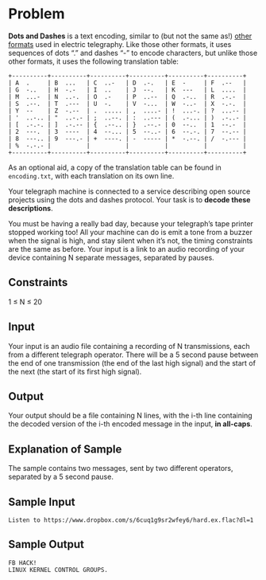 # Problem
__Dots and Dashes__ is a text encoding, similar to (but not the same as!) [other formats](https://www.wikiwand.com/en/Morse_code) used in electric telegraphy.  Like those other formats, it uses sequences of dots “.” and dashes “-” to encode characters, but unlike those other formats, it uses the following translation table:
```
+----------+----------+----------+----------+----------+----------+
| A  .     | B  ...   | C  ..-   | D  .-.   | E  -     | F  .--   |
| G  -..   | H  -.-   | I  ..    | J  --.   | K  ---   | L  ....  |
| M  ...-  | N  ..-.  | O  .-    | P  ..--  | Q  .-..  | R  .-.-  |
| S  .--.  | T  .---  | U  -.    | V  -...  | W  -..-  | X  -.-.  |
| Y  --    | Z  -.--  | .  ..... | ,  ....- | !  ...-. | ?  ...-- |
| '  ..-.. | "  ..-.- | ;  ..--. | :  ..--- | (  .-... | )  .-..- |
| [  .-.-. | ]  .-.-- | {  .--.. | }  .--.- | 0  --..  | 1  --.-  |
| 2  ---.  | 3  ----  | 4  --... | 5  --..- | 6  --.-. | 7  --.-- |
| 8  ---.. | 9  ---.- | +  ----. | -  ----- | *  -.--. | /  -.--- |
| %  -.-.- |          |          |          |          |          |
+----------+----------+----------+----------+----------+----------+
```
As an optional aid, a copy of the translation table can be found in `encoding.txt`, with each translation on its own line.

Your telegraph machine is connected to a service describing open source projects using the dots and dashes protocol.  Your task is to **decode these descriptions**.

You must be having a really bad day, because your telegraph’s tape printer stopped working too!  All your machine can do is emit a tone from a buzzer when the signal is high, and stay silent when it’s not, the timing constraints are the same as before.  Your input is a link to an audio recording of your device containing N separate messages, separated by pauses.

## Constraints
1 ≤ N ≤ 20

## Input
Your input is an audio file containing a recording of N transmissions, each from a different telegraph operator.  There will be a 5 second pause between the end of one transmission (the end of the last high signal) and the start of the next (the start of its first high signal).

## Output
Your output should be a file containing N lines, with the i-th line containing the decoded version of the i-th encoded message in the input, **in all-caps**.

## Explanation of Sample
The sample contains two messages, sent by two different operators, separated by a 5 second pause.

## Sample Input
```
Listen to https://www.dropbox.com/s/6cuq1g9sr2wfey6/hard.ex.flac?dl=1
```

## Sample Output
```
FB HACK!
LINUX KERNEL CONTROL GROUPS.
```
